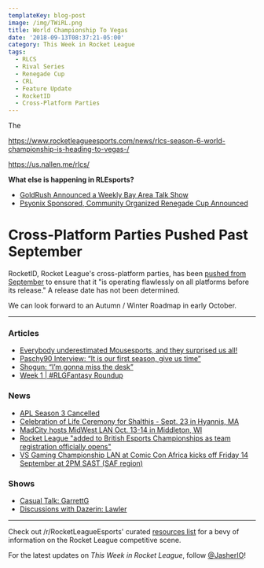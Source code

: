 ```yaml
---
templateKey: blog-post
image: /img/TWiRL.png
title: World Championship To Vegas
date: '2018-09-13T08:37:21-05:00'
category: This Week in Rocket League
tags:
  - RLCS
  - Rival Series
  - Renegade Cup
  - CRL
  - Feature Update
  - RocketID
  - Cross-Platform Parties
---
```

The 

https://www.rocketleagueesports.com/news/rlcs-season-6-world-championship-is-heading-to-vegas-/

https://us.nallen.me/rlcs/


**What else is happening in RLEsports?**

* [GoldRush Announced a Weekly Bay Area Talk Show](https://twitter.com/goldrushgg/status/1039925673337413632)
* [Psyonix Sponsored, Community Organized Renegade Cup Announced](https://www.rocketleagueesports.com/news/introducing----the-rocket-league-renegade-cup/)

# Cross-Platform Parties Pushed Past September

RocketID, Rocket League's cross-platform parties, has been [pushed from September](https://www.rocketleague.com/news/progression-update-follow-up-rocketid/) to ensure that it "is operating flawlessly on all platforms before its release." A release date has not been determined.

We can look forward to an Autumn / Winter Roadmap in early October.

---

### Articles

* [Everybody underestimated Mousesports, and they surprised us all!](https://rocketeers.gg/mousesports-rlcs-debut-winning-against-vitality-and-fnatic/)
* [Paschy90 Interview: “It is our first season, give us time”](https://www.dailyesports.gg/rocket-league-paschy90-interview/)
* [Shogun: “I’m gonna miss the desk”](https://rocketeers.gg/interview-rlcs-caster-callum-shogun-keir/)
* [Week 1 | #RLGFantasy Roundup](https://www.reddit.com/r/RocketLeagueEsports/comments/9eqxu0/week_1_rlgfantasy_roundup/)

### News

* [APL Season 3 Cancelled](http://www.twitlonger.com/show/n_1sqlfkj)
* [Celebration of Life Ceremony for Shalthis - Sept. 23 in Hyannis, MA](https://www.reddit.com/r/RocketLeagueEsports/comments/9dcygf/shalthis_celebration_of_life_announcement/)
* [MadCity hosts MidWest LAN Oct. 13-14 in Middleton, WI](https://madcity.gg/events/mwl20-byoc-rocket-league-tournament/)
* [Rocket League "added to British Esports Championships as team registration officially opens"](https://www.reddit.com/r/RocketLeagueEsports/comments/9f0r8z/rocket_league_added_to_british_esports/?ref=share&ref_source=link)
* [VS Gaming Championship LAN at Comic Con Africa kicks off Friday 14 September at 2PM SAST (SAF region)](https://www.reddit.com/r/RocketLeagueEsports/comments/9f8hw4/vs_gaming_championship_lan_at_comic_con_africa/)

### Shows

* [Casual Talk: GarrettG](https://www.youtube.com/watch?v=ssIgk8AZ8EI)
* [Discussions with Dazerin: Lawler](https://www.youtube.com/watch?v=Fwp1lkfZDUs&feature=youtu.be)

---

Check out /r/RocketLeagueEsports' curated [resources list](https://www.reddit.com/r/RocketLeagueEsports/wiki/links) for a bevy of information on the Rocket League competitive scene.

For the latest updates on *This Week in Rocket League*, follow [@JasherIO](https://twitter.com/JasherIO)!
